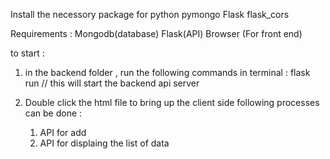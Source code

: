 Install the necessory package for python 
  pymongo Flask flask_cors

Requirements : 
 Mongodb(database)
 Flask(API)
 Browser (For front end)

to start :

1. in the backend folder , run the following commands in terminal :
    flask run
   // this will start the backend api server

 2. Double click the html file to bring up the client side
    following processes can be done :
    1. API for add
    2. API for displaing the list of data
    


